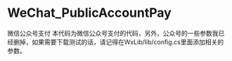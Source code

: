 # WeChat_PublicAccountPay
微信公众号支付
本代码为微信公众号支付的代码，另外，公众号的一些参数我已经删掉，如果需要下载测试的话，请记得在WxLib/lib/config.cs里面添加相关的参数。
